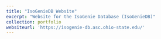 ```yaml
---
title: "IsoGenieDB Website"
excerpt: "Website for the IsoGenie Database (IsoGenieDB)"
collection: portfolio
websiteurl: 'https://isogenie-db.asc.ohio-state.edu/'
---
```

